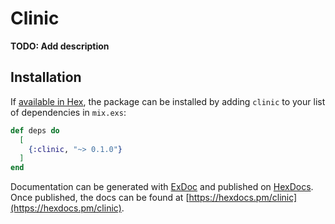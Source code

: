 # Clinic

**TODO: Add description**

## Installation

If [available in Hex](https://hex.pm/docs/publish), the package can be installed
by adding `clinic` to your list of dependencies in `mix.exs`:

```elixir
def deps do
  [
    {:clinic, "~> 0.1.0"}
  ]
end
```

Documentation can be generated with [ExDoc](https://github.com/elixir-lang/ex_doc)
and published on [HexDocs](https://hexdocs.pm). Once published, the docs can
be found at [https://hexdocs.pm/clinic](https://hexdocs.pm/clinic).

